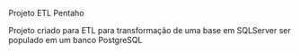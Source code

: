 Projeto ETL Pentaho

Projeto criado para ETL para transformação de uma base em SQLServer ser populado em um banco PostgreSQL
